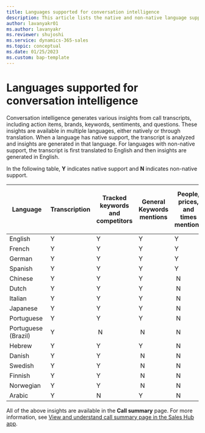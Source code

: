 ```yaml
---
title: Languages supported for conversation intelligence 
description: This article lists the native and non-native language support for conversation intelligence.
author: lavanyakr01 
ms.author: lavanyakr 
ms.reviewer: shujoshi 
ms.service: dynamics-365-sales
ms.topic: conceptual 
ms.date: 01/25/2023
ms.custom: bap-template 
---
```


# Languages supported for conversation intelligence

Conversation intelligence generates various insights from call transcripts, including action items, brands, keywords, sentiments, and questions. These insights are available in multiple languages, either natively or through translation. When a language has native support, the transcript is analyzed and insights are generated in that language. For languages with non-native support, the transcript is first translated to English and then insights are generated in English.


In the following table, **Y** indicates native support and **N** indicates non-native support.

| **Language** | **Transcription** | **Tracked keywords and competitors** | **General Keywords mentions** | **People, prices, and times mentions** | **Brands mentions** | **Automated note suggestions and action items** | **Voicemail, reschedule requests, unwanted calls detection** | **Segmentation topics** | **Sentiment analysis** | **Sellers and customers' Question detection** |
|------------------------|--------------------|--------------------------------------|--------------------------------|----------------------------------------|----------------------|-------------------------------------------------|--------------------------------------------------------------|---------------------|------------------------|------------------------------------------------|
| English       | Y         | Y         | Y   | Y  | Y  | Y  | Y      | Y | Y    | Y |
| French        | Y         | Y         | Y   | Y  |  N  |  N  |    N    |  N | Y    |  N |
| German        | Y         | Y         | Y   | Y  |  N  |  N  |    N    |  N |   N   |  N |
| Spanish       | Y         | Y         | Y   | Y  |  N  |  N  |    N    |  N |   N   |  N |
| Chinese       | Y         | Y         | Y   |  N  |  N  |  N  |    N    |  N |   N   |  N |
| Dutch         | Y         | Y         | Y   |  N  |  N  |  N  |    N    |  N |   N   |  N |
| Italian       | Y         | Y         | Y   |  N  |  N  |  N  |    N    |  N |   N   |  N |
| Japanese      | Y         | Y         | Y   |  N  |  N  |  N  |    N    |  N |   N   |  N |
| Portuguese    | Y         | Y         | Y   |  N  |  N  |  N  |    N    |  N |   N   |  N |
| Portuguese (Brazil)    | Y         |  N      |  N   |  N  |  N  |  N  |    N    |  N |   N   |  N |
| Hebrew        | Y         | Y         | Y   |  N  |  N  |  N  |    N    |  N |   N   |  N |
| Danish        | Y         | Y         |  N   |  N  |  N  |  N  |    N    |  N |   N   |  N |
| Swedish       | Y         | Y         |  N   |  N  |  N  |  N  |    N    |  N |   N   |  N |
| Finnish       | Y         | Y         |  N   |  N  |  N  |  N  |    N    |  N |   N   |  N |
| Norwegian     | Y         | Y         |  N   |  N  |  N  |  N  |    N    |  N |   N   |  N |
| Arabic        | Y         | N         | Y   |  N  |  N  |  N  |    N    |  N |   N   |  N |

All of the above insights are available in the **Call summary** page. For more information, see [View and understand call summary page in the Sales Hub app](view-and-understand-call-summary-sales-app.md).
